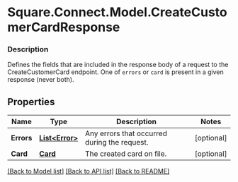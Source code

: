 # Square.Connect.Model.CreateCustomerCardResponse

### Description

Defines the fields that are included in the response body of a request to the CreateCustomerCard endpoint.  One of `errors` or `card` is present in a given response (never both).

## Properties

Name | Type | Description | Notes
------------ | ------------- | ------------- | -------------
**Errors** | [**List&lt;Error&gt;**](Error.md) | Any errors that occurred during the request. | [optional] 
**Card** | [**Card**](Card.md) | The created card on file. | [optional] 



[[Back to Model list]](../README.md#documentation-for-models) [[Back to API list]](../README.md#documentation-for-api-endpoints) [[Back to README]](../README.md)

